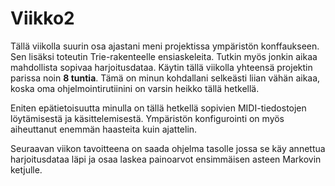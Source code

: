 # Viikko2
Tällä viikolla suurin osa ajastani meni projektissa ympäristön konffaukseen. Sen lisäksi toteutin Trie-rakenteelle ensiaskeleita. Tutkin myös jonkin aikaa mahdollista sopivaa harjoitusdataa. Käytin tällä viikolla yhteensä projektin parissa noin **8 tuntia**. Tämä on minun kohdallani selkeästi liian vähän aikaa, koska oma ohjelmointirutiinini on varsin heikko tällä hetkellä. 

Eniten epätietoisuutta minulla on tällä hetkellä sopivien MIDI-tiedostojen löytämisestä ja käsittelemisestä. Ympäristön konfigurointi on myös aiheuttanut enemmän haasteita kuin ajattelin.

Seuraavan viikon tavoitteena on saada ohjelma tasolle jossa se käy annettua harjoitusdataa läpi ja osaa laskea painoarvot ensimmäisen asteen Markovin ketjulle.